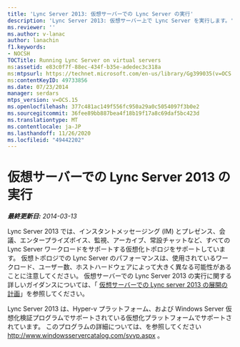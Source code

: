 ```yaml
---
title: 'Lync Server 2013: 仮想サーバーでの Lync Server の実行'
description: 'Lync Server 2013: 仮想サーバー上で Lync Server を実行します。'
ms.reviewer: ''
ms.author: v-lanac
author: lanachin
f1.keywords:
- NOCSH
TOCTitle: Running Lync Server on virtual servers
ms:assetid: e83c0f7f-88ec-434f-b35e-adedec3c318a
ms:mtpsurl: https://technet.microsoft.com/en-us/library/Gg399035(v=OCS.15)
ms:contentKeyID: 49733856
ms.date: 07/23/2014
manager: serdars
mtps_version: v=OCS.15
ms.openlocfilehash: 377c481ac149f556fc950a29a0c5054097f3b0e2
ms.sourcegitcommit: 36fee89bb887bea4f18b19f17a8c69daf5bc423d
ms.translationtype: MT
ms.contentlocale: ja-JP
ms.lasthandoff: 11/26/2020
ms.locfileid: "49442202"
---
```

# <a name="running-lync-server-2013-on-virtual-servers"></a>仮想サーバーでの Lync Server 2013 の実行

<div data-xmlns="http://www.w3.org/1999/xhtml">

<div class="topic" data-xmlns="http://www.w3.org/1999/xhtml" data-msxsl="urn:schemas-microsoft-com:xslt" data-cs="https://msdn.microsoft.com/">

<div data-asp="https://msdn2.microsoft.com/asp">



</div>

<div id="mainSection">

<div id="mainBody">

<span> </span>

_**最終更新日:** 2014-03-13_

Lync Server 2013 では、インスタントメッセージング (IM) とプレゼンス、会議、エンタープライズボイス、監視、アーカイブ、常設チャットなど、すべての Lync Server ワークロードをサポートする仮想化トポロジをサポートしています。 仮想トポロジでの Lync Server のパフォーマンスは、使用されているワークロード、ユーザー数、ホストハードウェアによって大きく異なる可能性があることに注意してください。 仮想サーバーでの Lync Server 2013 の実行に関する詳しいガイダンスについては、「 [仮想サーバーでの Lync server 2013 の展開の計画](https://www.microsoft.com/download/details.aspx?id=41936)」を参照してください。

Lync Server 2013 は、Hyper-v プラットフォーム、および Windows Server 仮想化検証プログラムでサポートされている仮想化プラットフォームでサポートされています。 このプログラムの詳細については、を参照してください <http://www.windowsservercatalog.com/svvp.aspx> 。

<div id="sectionSection0" class="section">

</div>

</div>

<span> </span>

</div>

</div>

</div>

